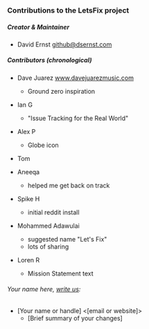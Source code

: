 ### Contributions to the LetsFix project

##### Creator & Maintainer

* David Ernst <github@dsernst.com>


##### Contributors (chronological)

* Dave Juarez www.davejuarezmusic.com
  * Ground zero inspiration

* Ian G
  * "Issue Tracking for the Real World"

* Alex P
  * Globe icon

* Tom

* Aneeqa
  * helped me get back on track

* Spike H
  * initial reddit install

* Mohammed Adawulai
  * suggested name "Let's Fix"
  * lots of sharing

* Loren R
  * Mission Statement text

###### Your name here, [write us](mailto:update-contibutors@letsfix.net):

* [Your name or handle] <[email or website]>
  * [Brief summary of your changes]
